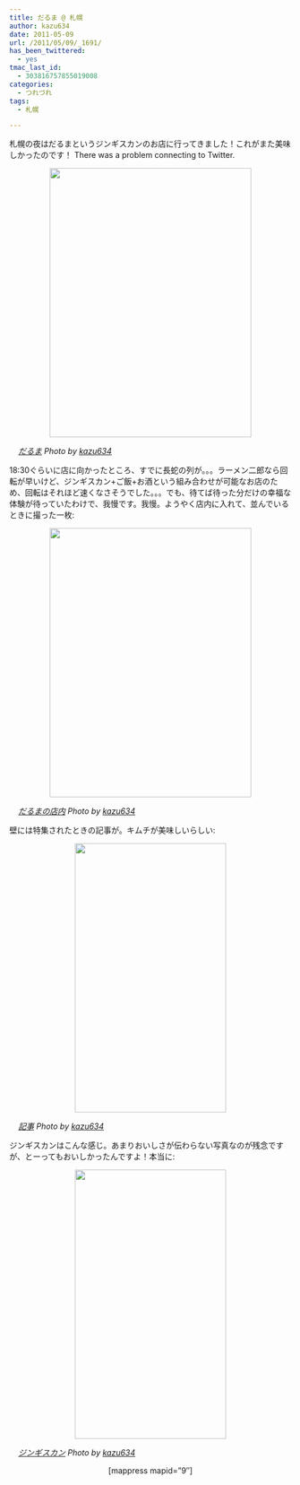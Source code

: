 ```yaml
---
title: だるま @ 札幌
author: kazu634
date: 2011-05-09
url: /2011/05/09/_1691/
has_been_twittered:
  - yes
tmac_last_id:
  - 303816757855019008
categories:
  - つれづれ
tags:
  - 札幌

---
```

札幌の夜はだるまというジンギスカンのお店に行ってきました！これがまた美味しかったのです！ There was a problem connecting to Twitter. 

<p style="text-align: center;">
<a href="http://blog.kazu634.com/2011/05/09/%e3%81%a0%e3%82%8b%e3%81%be-%e6%9c%ad%e5%b9%8c/attachment/1117/" onclick="__gaTracker('send', 'event', 'outbound-article', 'http://blog.kazu634.com/2011/05/09/%e3%81%a0%e3%82%8b%e3%81%be-%e6%9c%ad%e5%b9%8c/attachment/1117/', '');" title=''><img width="360" height="480" src="http://blog.kazu634.com/wp-content/uploads/2012/06/jpg175" class="attachment-large aligncenter wp-image-1117" alt="" title="" srcset="http://blog.kazu634.com/wp-content/uploads/2012/06/jpg175-225x300. 225w, http://blog.kazu634.com/wp-content/uploads/2012/06/jpg175-150x200. 150w, http://blog.kazu634.com/wp-content/uploads/2012/06/jpg175 360w" sizes="(max-width: 360px) 100vw, 360px" /></a>
</p>

<cite class="flickr_photographer"><img src="http://www.flickr.com/favicon.ico" alt="" width="16" /><a href="http://www.flickr.com/photos/42332031@N02/5683735484/" onclick="__gaTracker('send', 'event', 'outbound-article', 'http://www.flickr.com/photos/42332031@N02/5683735484/', 'だるま');" rel="nofollow"  target="_blank">だるま</a> Photo by <a href="http://www.flickr.com/photos/42332031@N02/" onclick="__gaTracker('send', 'event', 'outbound-article', 'http://www.flickr.com/photos/42332031@N02/', 'kazu634');" rel="nofollow"  target="_blank">kazu634</a></cite>

18:30ぐらいに店に向かったところ、すでに長蛇の列が。。。ラーメン二郎なら回転が早いけど、ジンギスカン+ご飯+お酒という組み合わせが可能なお店のため、回転はそれほど速くなさそうでした。。。でも、待てば待った分だけの幸福な体験が待っていたわけで、我慢です。我慢。ようやく店内に入れて、並んでいるときに撮った一枚:

<p style="text-align: center;">
<a href="http://blog.kazu634.com/2011/05/09/%e3%81%a0%e3%82%8b%e3%81%be-%e6%9c%ad%e5%b9%8c/attachment/1118/" onclick="__gaTracker('send', 'event', 'outbound-article', 'http://blog.kazu634.com/2011/05/09/%e3%81%a0%e3%82%8b%e3%81%be-%e6%9c%ad%e5%b9%8c/attachment/1118/', '');" title=''><img width="360" height="480" src="http://blog.kazu634.com/wp-content/uploads/2012/06/jpg176" class="attachment-large aligncenter wp-image-1118" alt="" title="" srcset="http://blog.kazu634.com/wp-content/uploads/2012/06/jpg176-225x300.jpg 225w, http://blog.kazu634.com/wp-content/uploads/2012/06/jpg176 360w" sizes="(max-width: 360px) 100vw, 360px" /></a>
</p>

<cite class="flickr_photographer"><img src="http://www.flickr.com/favicon.ico" alt="" width="16" /><a href="http://www.flickr.com/photos/42332031@N02/5683735810/" onclick="__gaTracker('send', 'event', 'outbound-article', 'http://www.flickr.com/photos/42332031@N02/5683735810/', 'だるまの店内');" rel="nofollow"  target="_blank">だるまの店内</a> Photo by <a href="http://www.flickr.com/photos/42332031@N02/" onclick="__gaTracker('send', 'event', 'outbound-article', 'http://www.flickr.com/photos/42332031@N02/', 'kazu634');" rel="nofollow"  target="_blank">kazu634</a></cite>

壁には特集されたときの記事が。キムチが美味しいらしい:

<p style="text-align: center;">
<a href="http://blog.kazu634.com/2011/05/09/%e3%81%a0%e3%82%8b%e3%81%be-%e6%9c%ad%e5%b9%8c/attachment/1119/" onclick="__gaTracker('send', 'event', 'outbound-article', 'http://blog.kazu634.com/2011/05/09/%e3%81%a0%e3%82%8b%e3%81%be-%e6%9c%ad%e5%b9%8c/attachment/1119/', '');" title=''><img width="270" height="480" src="http://blog.kazu634.com/wp-content/uploads/2012/06/jpg177" class="attachment-large aligncenter wp-image-1119" alt="" title="" /></a>
</p>

<cite class="flickr_photographer"><img src="http://www.flickr.com/favicon.ico" alt="" width="16" /><a href="http://www.flickr.com/photos/42332031@N02/5683168941/" onclick="__gaTracker('send', 'event', 'outbound-article', 'http://www.flickr.com/photos/42332031@N02/5683168941/', '記事');" rel="nofollow"  target="_blank">記事</a> Photo by <a href="http://www.flickr.com/photos/42332031@N02/" onclick="__gaTracker('send', 'event', 'outbound-article', 'http://www.flickr.com/photos/42332031@N02/', 'kazu634');" rel="nofollow"  target="_blank">kazu634</a></cite>

ジンギスカンはこんな感じ。あまりおいしさが伝わらない写真なのが残念ですが、とーってもおいしかったんですよ！本当に:

<p style="text-align: center;">
<a href="http://blog.kazu634.com/2011/05/09/%e3%81%a0%e3%82%8b%e3%81%be-%e6%9c%ad%e5%b9%8c/attachment/1120/" onclick="__gaTracker('send', 'event', 'outbound-article', 'http://blog.kazu634.com/2011/05/09/%e3%81%a0%e3%82%8b%e3%81%be-%e6%9c%ad%e5%b9%8c/attachment/1120/', '');" title=''><img width="270" height="480" src="http://blog.kazu634.com/wp-content/uploads/2012/06/jpg178" class="attachment-large aligncenter wp-image-1120" alt="" title="" /></a>
</p>

<cite class="flickr_photographer"><img src="http://www.flickr.com/favicon.ico" alt="" width="16" /><a href="http://www.flickr.com/photos/42332031@N02/5683169235/" onclick="__gaTracker('send', 'event', 'outbound-article', 'http://www.flickr.com/photos/42332031@N02/5683169235/', 'ジンギスカン');" rel="nofollow"  target="_blank">ジンギスカン</a> Photo by <a href="http://www.flickr.com/photos/42332031@N02/" onclick="__gaTracker('send', 'event', 'outbound-article', 'http://www.flickr.com/photos/42332031@N02/', 'kazu634');" rel="nofollow"  target="_blank">kazu634</a></cite>

<p style="text-align: center;">
  [mappress mapid=&#8221;9&#8243;]
</p>
